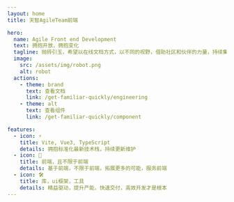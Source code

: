 ```yaml
---
layout: home
title: 天智AgileTeam前端

hero:
  name: Agile Front end Development
  text: 拥抱开放，拥抱变化
  tagline: 抛砖引玉，希望以在线文档方式，以不同的视野，借助社区和伙伴的力量，持续集成，也基于项目实践，沉淀技术栈，同时拓展 π 型的综合能力。
  image:
    src: /assets/img/robot.png
    alt: robot
  actions:
    - theme: brand
      text: 查看文档
      link: /get-familiar-quickly/engineering
    - theme: alt
      text: 查看组件
      link: /get-familiar-quickly/component

features:
  - icon: ⚡️
    title: Vite, Vue3, TypeScript
    details: 拥抱标准化最新技术栈，持续更新维护
  - icon: 🖖
    title: 前端，且不限于前端
    details: 基于前端，不限于前端，拓展更多的可能，服务前端
  - icon: 🛠️
    title: 库，ui框架，工具
    details: 精益驱动，提升产能，快速交付，高效开发才是根本
---
```


<VPTeamMembers size="small" :members="members" />

<script setup>

// import Home from '@theme/Home.vue'
</script>

<Home />

<style>

:root {
  --vp-home-hero-name-color: transparent;
  --vp-home-hero-name-background: -webkit-linear-gradient(120deg, #bd34fe, #409eff);
}

</style>
